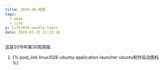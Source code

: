 ```yaml
---
title: 2019-30-周报
tags:
  - week
  - life
p: life/024-weekly-learn
date: 2019-07-22 21:32:16
---
```


这是2019年第30周周报.

1. {% post_link  linux/028-ubuntu-application-launcher ubuntu制作启动图标 %}


